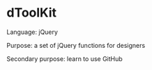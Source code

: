 dToolKit
========
Language: jQuery

Purpose: a set of jQuery functions for designers

Secondary purpose: learn to use GitHub
